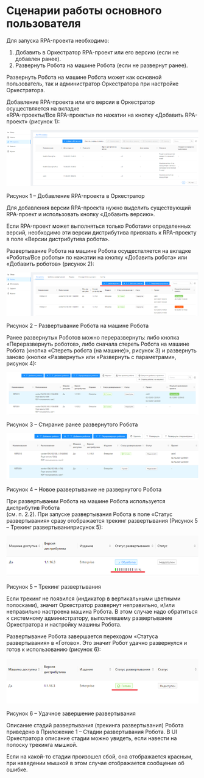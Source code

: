 # Сценарии работы основного пользователя

Для запуска RPA-проекта необходимо:

1. Добавить в Оркестратор RPA-проект или его версию (если не добавлен ранее).
2. Развернуть Робота на машине Робота (если не развернут ранее).

Развернуть Робота на машине Робота может как основной пользователь, так и администратор Оркестратора при настройке Оркестратора.

Добавление RPA-проекта или его версии в Оркестратор осуществляется на вкладке\
«RPA-проекты/Все RPA-проекты» по нажатии на кнопку «Добавить RPA-проект» (рисунок 1):

![](../../.gitbook/assets/0)

Рисунок 1 – Добавление RPA-проекта в Оркестратор

Для добавления версии RPA-проекта нужно выделить существующий RPA-проект и использовать кнопку «Добавить версию».

Если RPA-проект может выполняться только Роботами определенных версий, необходимо эти версии дистрибутива привязать к RPA-проекту в поле «Версии дистрибутива робота».

Развертывание Робота на машине Робота осуществляется на вкладке «Роботы/Все роботы» по нажатии на кнопку «Добавить робота» или «Добавить роботов» (рисунок 2):

![](<../../.gitbook/assets/1 (4)>)

Рисунок 2 – Развертывание Робота на машине Робота

Ранее развернутых Роботов можно переразвернуть: либо кнопка «Переразвернуть роботов», либо сначала стереть Робота на машине Робота (кнопка «Стереть робота (на машине)», рисунок 3) и развернуть заново (кнопки «Развернуть» или «Развернуть с параметрами», рисунок 4):

![](<../../.gitbook/assets/2 (2)>)

Рисунок 3 – Стирание ранее развернутого Робота

![](<../../.gitbook/assets/3 (1)>)

Рисунок 4 – Новое развертывание не развернутого Робота

При развертывании Робота на машине Робота используется дистрибутив Робота\
(см. п. 2.2). При запуске развертывания Робота в поле «Статус развертывания» сразу отображается трекинг развертывания (Рисунок 5 – Трекинг развертываниярисунок 5):

![](../../.gitbook/assets/4)

Рисунок 5 – Трекинг развертывания

Если трекинг не появился (индикатор в вертикальными цветными полосками), значит Оркестратор развернут неправильно, и/или неправильно настроена машина Робота. В этом случае надо обратиться к системному администратору, выполнявшему развертывание Оркестратора и настройку машины Робота.

Развертывание Робота завершается переходом «Статуса развертывания» в «Готово». Это значит Робот удачно развернулся и готов к использованию (рисунок 6):

![](../../.gitbook/assets/5)

Рисунок 6 – Удачное завершение развертывания

Описание стадий развертывания (трекинга развертывания) Робота приведено в Приложение 1 – Стадии развертывания Робота. В UI Оркестратора описание стадии можно увидеть, если навести на полоску трекинга мышкой.

Если на какой-то стадии произошел сбой, она отображается красным, при наведении мышкой в этом случае отображается сообщение об ошибке.
